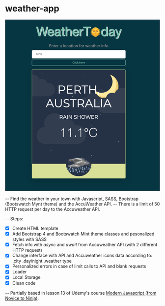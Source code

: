# weather-app

![Appearance](https://github.com/marinadelafuente/weather-app/blob/master/WeatherToday%20app.png?raw=true)

-- Find the weather in your town with Javascript, SASS, Bootstrap (Bootswatch Mynt theme) and the AccuWeather API.
-- There is a limit of 50 HTTP request per day to the Accuweather API.

-- Steps:

- [x] Create HTML template
- [x] Add Bootstrap 4 and Bootswatch Mint theme classes and pesonalized styles with SASS
- [x] Fetch info with <i>async</i> and <i>await</i> from Accuweather API (with 2 different HTTP request)
- [x] Change interface with API and Accuweather icons data according to:
        .city
        .day/night
        .weather type
- [x] Personalized errors in case of limit calls to API and blank requests
- [x] Loader 
- [x] Local Storage
- [x] Clean code

-- Partially based in lesson 13 of Udemy's course [Modern Javascript (from Novice to Ninja)](https://www.udemy.com/course/modern-javascript-from-novice-to-ninja/).

